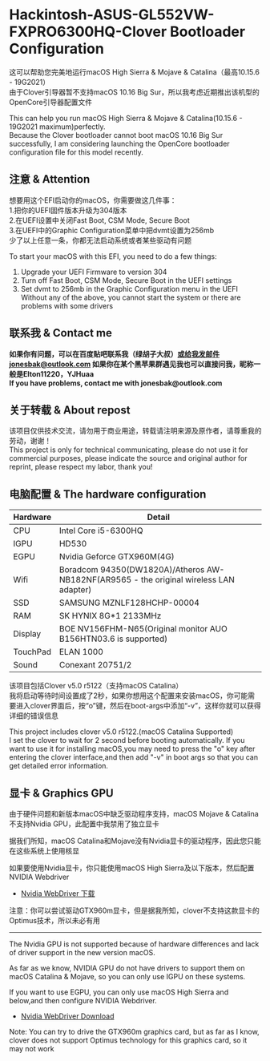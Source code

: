 # Hackintosh-ASUS-GL552VW-FXPRO6300HQ-Clover Bootloader Configuration
这可以帮助您完美地运行macOS High Sierra & Mojave & Catalina（最高10.15.6 - 19G2021）  
由于Clover引导器暂不支持macOS 10.16 Big Sur，所以我考虑近期推出该机型的OpenCore引导器配置文件

This can help you run macOS High Sierra & Mojave & Catalina(10.15.6 - 19G2021 maximum)perfectly.  
Because the Clover bootloader cannot boot macOS 10.16 Big Sur successfully, I am considering launching the OpenCore bootloader configuration file for this model recently.

## 注意 & Attention
想要用这个EFI启动你的macOS，你需要做这几件事：  
  1.把你的UEFI固件版本升级为304版本  
  2.在UEFI设置中关闭Fast Boot, CSM Mode, Secure Boot  
  3.在UEFI中的Graphic Configuration菜单中把dvmt设置为256mb  
少了以上任意一条，你都无法启动系统或者某些驱动有问题  

To start your macOS with this EFI, you need to do a few things:  
   1. Upgrade your UEFI Firmware to version 304  
   2. Turn off Fast Boot, CSM Mode, Secure Boot in the UEFI settings  
   3. Set dvmt to 256mb in the Graphic Configuration menu in the UEFI  
Without any of the above, you cannot start the system or there are problems with some drivers  

## 联系我 & Contact me
__如果你有问题，可以在百度贴吧联系我（绿胡子大叔）或给我发邮件jonesbak@outlook.com 如果你在某个黑苹果群遇见我也可以直接问我，昵称一般是Elton11220，YJHuaa__  
__If you have problems, contact me with jonesbak@outlook.com__

## 关于转载 & About repost  
该项目仅供技术交流，请勿用于商业用途，转载请注明来源及原作者，请尊重我的劳动，谢谢！  
This project is only for technical communicating, please do not use it for commercial purposes, please indicate the source and original author for reprint, please respect my labor, thank you!

## 电脑配置 & The hardware configuration

Hardware | Detail
---------|----------
CPU      | Intel Core i5-6300HQ
IGPU     | HD530
EGPU     | Nvidia Geforce GTX960M(4G)
Wifi     | Boradcom 94350(DW1820A)/Atheros AW-NB182NF(AR9565 - the original wireless LAN adapter)
SSD      | SAMSUNG MZNLF128HCHP-00004
RAM      | SK HYNIX 8G*1 2133MHz
Display	 | BOE NV156FHM-N65(Original monitor AUO B156HTN03.6 is supported)
TouchPad | ELAN 1000
Sound    | Conexant 20751/2

该项目包括Clover v5.0 r5122（支持macOS Catalina）  
我将启动等待时间设置成了2秒，如果你想用这个配置来安装macOS，你可能需要进入clover界面后，按“o”键，然后在boot-args中添加“-v”，这样你就可以获得详细的错误信息

This project includes clover v5.0 r5122.(macOS Catalina Supported)  
I set the clover to wait for 2 second before booting automatically. If you want to use it for installing macOS,you may need to
press the "o" key after entering the clover interface,and then add "-v" in boot args so that you can get detailed error information.

## 显卡 & Graphics GPU
由于硬件问题和新版本macOS中缺乏驱动程序支持，macOS Mojave & Catalina不支持Nvidia GPU，此配置中我禁用了独立显卡

据我们所知，macOS Catalina和Mojave没有Nvidia显卡的驱动程序，因此您只能在这些系统上使用核显

如果要使用Nvidia显卡，你只能使用macOS High Sierra及以下版本，然后配置NVIDIA Webdriver

* [Nvidia WebDriver 下载](https://www.tonymacx86.com/Nvidia-drivers/)

注意：你可以尝试驱动GTX960m显卡，但是据我所知，clover不支持这款显卡的Optimus技术，所以未必有用  

-----------------------------------------------------------------------------------

The Nvidia GPU is not supported because of hardware differences and lack of driver support in the new version macOS.   

As far as we know, NVIDIA GPU do not have drivers to support them on macOS Catalina & Mojave, so you can only
use IGPU on these systems. 

If you want to use EGPU, you can only use macOS High Sierra and below,and then configure NVIDIA Webdriver.

* [Nvidia WebDriver Download](https://www.tonymacx86.com/nvidia-drivers/)

Note: You can try to drive the GTX960m graphics card, but as far as I know, clover does not support Optimus technology for this graphics card, so it may not work
